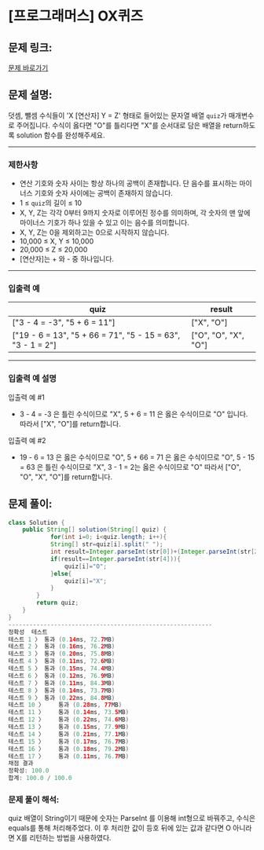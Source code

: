 # [프로그래머스] OX퀴즈

## 문제 링크:

[문제 바로가기](https://school.programmers.co.kr/learn/courses/30/lessons/120907)

## 문제 설명:

덧셈, 뺄셈 수식들이 'X [연산자] Y = Z' 형태로 들어있는 문자열 배열 `quiz`가 매개변수로 주어집니다. 수식이 옳다면 "O"를 틀리다면 "X"를 순서대로 담은 배열을 return하도록 solution 함수를 완성해주세요.

---

### 제한사항

- 연산 기호와 숫자 사이는 항상 하나의 공백이 존재합니다. 단 음수를 표시하는 마이너스 기호와 숫자 사이에는 공백이 존재하지 않습니다.
- 1 ≤ `quiz`의 길이 ≤ 10
- X, Y, Z는 각각 0부터 9까지 숫자로 이루어진 정수를 의미하며, 각 숫자의 맨 앞에 마이너스 기호가 하나 있을 수 있고 이는 음수를 의미합니다.
- X, Y, Z는 0을 제외하고는 0으로 시작하지 않습니다.
- 10,000 ≤ X, Y ≤ 10,000
- 20,000 ≤ Z ≤ 20,000
- [연산자]는 + 와 - 중 하나입니다.

---

### 입출력 예

| quiz | result |
| --- | --- |
| ["3 - 4 = -3", "5 + 6 = 11"] | ["X", "O"] |
| ["19 - 6 = 13", "5 + 66 = 71", "5 - 15 = 63", "3 - 1 = 2"] | ["O", "O", "X", "O"] |

---

### 입출력 예 설명

입출력 예 #1

- 3 - 4 = -3 은 틀린 수식이므로 "X", 5 + 6 = 11 은 옳은 수식이므로 "O" 입니다. 따라서 ["X", "O"]를 return합니다.

입출력 예 #2

- 19 - 6 = 13 은 옳은 수식이므로 "O", 5 + 66 = 71 은 옳은 수식이므로 "O", 5 - 15 = 63 은 틀린 수식이므로 "X", 3 - 1 = 2는 옳은 수식이므로 "O" 따라서 ["O", "O", "X", "O"]를 return합니다.

## 문제 풀이:

```java
class Solution {
    public String[] solution(String[] quiz) {
            for(int i=0; i<quiz.length; i++){
            String[] str=quiz[i].split(" ");
            int result=Integer.parseInt(str[0])+(Integer.parseInt(str[2])*(str[1].equals("+")?1:-1));
            if(result==Integer.parseInt(str[4])){
                quiz[i]="O";
            }else{
                quiz[i]="X";
            }
        }
        return quiz;
    }
}
----------------------------------------------------------
정확성  테스트
테스트 1 〉	통과 (0.14ms, 72.7MB)
테스트 2 〉	통과 (0.16ms, 76.2MB)
테스트 3 〉	통과 (0.20ms, 75.8MB)
테스트 4 〉	통과 (0.11ms, 72.6MB)
테스트 5 〉	통과 (0.15ms, 74.4MB)
테스트 6 〉	통과 (0.12ms, 76.9MB)
테스트 7 〉	통과 (0.11ms, 84.3MB)
테스트 8 〉	통과 (0.14ms, 73.7MB)
테스트 9 〉	통과 (0.22ms, 84.8MB)
테스트 10 〉	통과 (0.28ms, 77MB)
테스트 11 〉	통과 (0.14ms, 73.5MB)
테스트 12 〉	통과 (0.22ms, 74.6MB)
테스트 13 〉	통과 (0.15ms, 77.9MB)
테스트 14 〉	통과 (0.21ms, 77.1MB)
테스트 15 〉	통과 (0.17ms, 76.7MB)
테스트 16 〉	통과 (0.18ms, 79.2MB)
테스트 17 〉	통과 (0.11ms, 76.7MB)
채점 결과
정확성: 100.0
합계: 100.0 / 100.0
```

### **문제 풀이 해석:**

quiz 배열이 String이기 때문에 숫자는 ParseInt 를 이용해 int형으로 바꿔주고, 수식은 equals를 통해 처리해주었다. 이 후 처리한 값이 등호 뒤에 있는 값과 같다면 O 아니라면 X를 리턴하는 방법을 사용하였다.